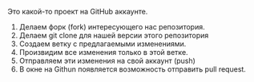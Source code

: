 Это какой-то проект на GitHub аккаунте.


1. Делаем форк (fork) интересующего нас репозитория.
2. Делаем git clone для нашей версии этого репозитория
3. Создаем ветку с предлагаемыми изменениями.
4. Произвидим все изменения только в этой ветке.
5. Отправляем эти изменения на свой аккаунт (push)
6. В окне на Githun появляется возможность отправить pull request.